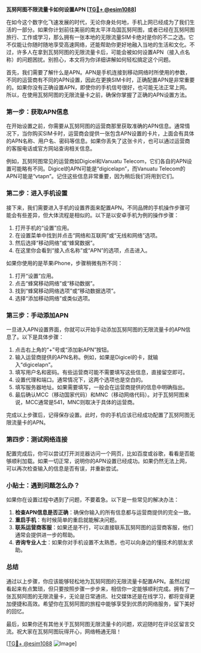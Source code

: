 **瓦努阿图不限流量卡如何设置APN [[TG💪+ @esim1088](https://t.me/s/esim1088)]**

在如今这个数字化飞速发展的时代，无论你身处何地，手机上网已经成为了我们生活的一部分。如果你计划前往美丽的南太平洋岛国瓦努阿图，或者已经在瓦努阿图旅行、工作或学习，那么拥有一张本地的无限流量SIM卡绝对是你的不二之选。它不仅能让你随时随地享受高速网络，还能帮助你更好地融入当地的生活和文化。不过，许多人在拿到瓦努阿图的无限流量卡后，可能会被如何设置APN（接入点名称）的问题困扰。别担心，本文将为你详细讲解如何轻松搞定这个问题。

首先，我们需要了解什么是APN。APN是手机连接到移动网络时所使用的参数，不同的运营商有不同的APN设置，因此在更换SIM卡时，正确配置APN是非常重要的。如果你没有正确设置APN，即使你的手机信号很好，也可能无法正常上网。所以，在使用瓦努阿图的无限流量卡之前，确保你掌握了正确的APN设置方法。

### **第一步：获取APN信息**
在开始设置之前，你需要从瓦努阿图的运营商那里获取准确的APN信息。通常情况下，当你购买SIM卡时，运营商会提供一张包含APN设置的卡片，上面会有具体的APN名称、用户名、密码等信息。如果你丢失了这张卡片，也可以通过运营商的客服电话或官方网站查询相关信息。

例如，瓦努阿图常见的运营商如Digicel和Vanuatu Telecom，它们各自的APN设置可能略有不同。Digicel的APN可能是“digicelapn”，而Vanuatu Telecom的APN可能是“vtapn”。记住这些信息非常重要，因为稍后我们将用到它们。

### **第二步：进入手机设置**
接下来，我们需要进入手机的设置界面来配置APN。不同品牌的手机操作步骤可能会有些差异，但大体流程是相似的。以下是以安卓手机为例的操作步骤：

1. 打开手机的“设置”应用。
2. 在设置菜单中找到并点击“网络和互联网”或“无线和网络”选项。
3. 然后选择“移动网络”或“蜂窝数据”。
4. 在这里你会看到“接入点名称”或“APN”的选项，点击进入。

如果你使用的是苹果iPhone，步骤稍微有所不同：

1. 打开“设置”应用。
2. 点击“蜂窝移动网络”或“移动数据”。
3. 找到“蜂窝移动网络选项”或“移动数据选项”。
4. 选择“添加移动网络”或类似选项。

### **第三步：手动添加APN**
一旦进入APN设置界面，你就可以开始手动添加瓦努阿图的无限流量卡的APN信息了。以下是具体步骤：

1. 点击右上角的“+”号或“添加新APN”按钮。
2. 输入运营商提供的APN名称。例如，如果是Digicel的卡，就输入“digicelapn”。
3. 填写用户名和密码。有些运营商可能不需要填写这些信息，直接留空即可。
4. 设置代理和端口。通常情况下，这两个选项也是空白的。
5. 填写服务器地址。如果需要填写，一般会在运营商提供的信息中明确指出。
6. 最后确认MCC（移动国家代码）和MNC（移动网络代码）。对于瓦努阿图来说，MCC通常是541，MNC则取决于具体的运营商。

完成以上步骤后，记得保存设置。此时，你的手机应该已经成功配置了瓦努阿图无限流量卡的APN。

### **第四步：测试网络连接**
配置完成后，你可以尝试打开浏览器访问一个网页，比如百度或谷歌，看看是否能够顺利加载。如果一切正常，说明你的APN设置已经成功。如果仍然无法上网，可以再次检查输入的信息是否有误，并重新尝试。

### **小贴士：遇到问题怎么办？**
如果你在设置过程中遇到了问题，不要着急。以下是一些常见的解决办法：

1. **检查APN信息是否正确**：确保你输入的所有信息都与运营商提供的完全一致。
2. **重启手机**：有时候简单的重启就能解决问题。
3. **联系运营商客服**：如果还是不行，可以直接联系瓦努阿图的运营商客服，他们通常会提供进一步的帮助。
4. **咨询专业人士**：如果你对手机设置不太熟悉，也可以向身边的懂技术的朋友求助。

### **总结**
通过以上步骤，你应该能够轻松地为瓦努阿图的无限流量卡配置APN。虽然过程看起来有点繁琐，但只要按照步骤一步步来，相信你一定能够顺利完成。拥有了一张瓦努阿图的无限流量卡，无论是日常通讯、社交媒体还是在线学习，都将变得更加便捷和高效。希望你在瓦努阿图的旅程中能够享受到优质的网络服务，留下美好的回忆。

最后，如果你还有其他关于瓦努阿图无限流量卡的问题，欢迎随时在评论区留言交流。祝大家在瓦努阿图玩得开心，网络畅通无阻！

[[TG💪+ @esim1088](https://t.me/s/esim1088) ![Image](https://i.postimg.cc/4NQfJmqS/Snipaste-2025-05-13-00-14-12.png)]